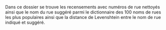 Dans ce dossier se trouve les recensements avec numéros de rue nettoyés ainsi que le nom du rue suggéré parmi le dictionnaire des 100 noms de rues les plus populaires ainsi que la distance de Levenshtein entre le nom de rue indiqué et suggéré.